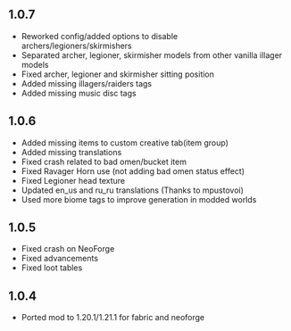 ## 1.0.7

- Reworked config/added options to disable archers/legioners/skirmishers
- Separated archer, legioner, skirmisher models from other vanilla illager models
- Fixed archer, legioner and skirmisher sitting position
- Added missing illagers/raiders tags
- Added missing music disc tags

## 1.0.6

- Added missing items to custom creative tab(item group)
- Added missing translations
- Fixed crash related to bad omen/bucket item
- Fixed Ravager Horn use (not adding bad omen status effect)
- Fixed Legioner head texture
- Updated en_us and ru_ru translations (Thanks to mpustovoi)
- Used more biome tags to improve generation in modded worlds

## 1.0.5

- Fixed crash on NeoForge
- Fixed advancements
- Fixed loot tables

## 1.0.4

- Ported mod to 1.20.1/1.21.1 for fabric and neoforge